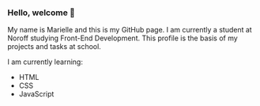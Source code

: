 ### Hello, welcome 👋

My name is Marielle and this is my GitHub page.
I am currently a student at Noroff studying Front-End Development.
This profile is the basis of my projects and tasks at school.

I am currently learning:
- HTML
- CSS
- JavaScript

